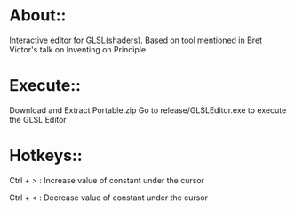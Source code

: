 About::
=======
Interactive editor for GLSL(shaders). Based on tool mentioned in Bret Victor's talk on Inventing on Principle

Execute::
=========
Download and Extract Portable.zip 
Go to release/GLSLEditor.exe to execute the GLSL Editor

Hotkeys::
=========

Ctrl + >  : Increase value of constant under the cursor

Ctrl + <  : Decrease value of constant under the cursor